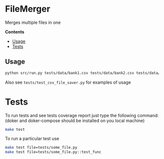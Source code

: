 # FileMerger
Merges multiple files in one

**Contents**
- [Usage](#Usage)
- [Tests](#Tests)

## Usage
```bash
python src/run.py tests/data/bank1.csv tests/data/bank2.csv tests/data/bank3.csv
```
Also see `tests/test_csv_file_saver.py` for examples of usage


# Tests
To run tests and see tests coverage report just type the following command:(doker and doker-compose should be installed on you local machine)
```bash
make test
```
To run a particular test use
```bash
make test file=tests/some_file.py
make test file=tests/some_file.py::test_func
```
